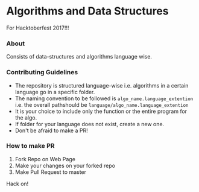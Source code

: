 # Algorithms and Data Structures
For Hacktoberfest 2017!!!

### About
Consists of data-structures and algorithms language wise.

### Contributing Guidelines
- The repository is structured language-wise i.e. algorithms in a certain language go in a specific folder.
- The naming convention to be followed is ```algo_name.language_extention``` i.e. the overall pathshould be ```language/algo_name.language_extention```
- It is your choice to include only the function or the entire program for the algo.
- If folder for your language does not exist, create a new one.
- Don't be afraid to make a PR!

### How to make PR
1. Fork Repo on Web Page
2. Make your changes on your forked repo
3. Make Pull Request to master

Hack on!
